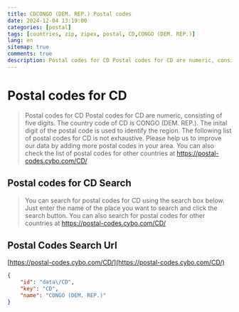 ```yaml
---
title: CDCONGO (DEM. REP.) Postal codes 
date: 2024-12-04 13:19:00
categories: [postal]
tags: [countries, zip, zipex, postal, CD,CONGO (DEM. REP.)]
lang: en
sitemap: true
comments: true
description: Postal codes for CD Postal codes for CD are numeric, consisting of five digits. The country code of CD is CONGO (DEM. REP.). The inital digit of the postal code is used to identify the region. The following list of postal codes for CD is not exhaustive. Please help us to improve our data by adding more postal codes in your area. You can also check the list of postal codes for other countries at https://postal-codes.cybo.com/CD/
---
```


# Postal codes for CD
> Postal codes for CD Postal codes for CD are numeric, consisting of five digits. The country code of CD is CONGO (DEM. REP.). The inital digit of the postal code is used to identify the region. The following list of postal codes for CD is not exhaustive. Please help us to improve our data by adding more postal codes in your area. You can also check the list of postal codes for other countries at https://postal-codes.cybo.com/CD/

## Postal codes for CD Search 
> You can search for postal codes for CD using the search box below. Just enter the name of the place you want to search and click the search button. You can also search for postal codes for other countries at https://postal-codes.cybo.com/CD/

## Postal Codes Search Url

[https://postal-codes.cybo.com/CD/](https://postal-codes.cybo.com/CD/)
```json
{
    "id": "data\/CD",
    "key": "CD",
    "name": "CONGO (DEM. REP.)"
}
```
